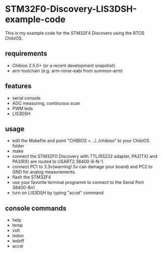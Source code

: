 STM32F0-Discovery-LIS3DSH-example-code
==============================

This is my example code for the STM32F4 Discovers using the RTOS ChibiOS.

requirements
------------
* Chibios 2.5.0+ (or a recent development snapshot)
* arm toolchain (e.g. arm-none-eabi from summon-arm)

features
--------
* serial console
* ADC measuring, continuous scan
* PWM leds
* LIS3DSH 

usage
-----
* edit the Makefile and point "CHIBIOS = ../../chibios" to your ChibiOS folder
* make
* connect the STM32F0 Discovery with TTL/RS232 adapter, PA2(TX) and PA3(RX) are routed to USART2 38400-8-N-1.
* connect PC1 to 3.3v(warning! 5v can damage your board) and PC2 to GND for analog measurements.
* flash the STM32F4
* use your favorite terminal programm to connect to the Serial Port 38400-8n1 
* turn on LIS3DSH by typing "accel" command

console commands
----------------
* help
* temp
* volt
* ledon
* ledoff
* accel

